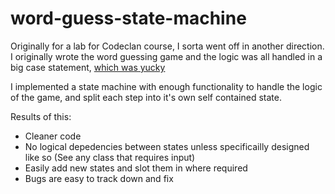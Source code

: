 # word-guess-state-machine

Originally for a lab for Codeclan course, I sorta went off in another direction. I originally wrote the word guessing game
and the logic was all handled in a big case statement, [which was yucky](https://github.com/Gibbo3771/word-guess-state-machine/commit/6628d2b7266a9427a74d1966f5d494e58623c8fd.)

I implemented a state machine with enough functionality to handle the logic of the game, and split each step into it's own
self contained state.

Results of this:

* Cleaner code
* No logical depedencies between states unless specificailly designed like so (See any class that requires input)
* Easily add new states and slot them in where required
* Bugs are easy to track down and fix
